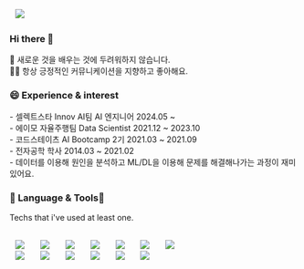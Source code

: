 <a href=mailto:smw5626@gmail.com target="_blank"><img src="https://img.shields.io/badge/smw5626@gmail.com-EA4335?style=flat-square&logo=Gmail&logoColor=white" style="height : auto; margin-left : 10px; margin-right : 10px;"/></a>&nbsp;

<h3> Hi there 👋  <br/></h3>
👀 새로운 것을 배우는 것에 두려워하지 않습니다.<br/>
🙆‍♂️ 항상 긍정적인 커뮤니케이션을 지향하고 좋아해요.</p>

<!--
**simsimee/simsimee** is a ✨ _special_ ✨ repository because its `README.md` (this file) appears on your GitHub profile.

Here are some ideas to get you started:

- 🔭 I’m currently working on ...
- 🌱 I’m currently learning ...
- 👯 I’m looking to collaborate on ...
- 🤔 I’m looking for help with ...
- 💬 Ask me about ...
- 📫 How to reach me: ...
- 😄 Pronouns: ...
- ⚡ Fun fact: ...
-->

<h3> 😄 Experience & interest</h3>
- 셀렉트스타 Innov AI팀 AI 엔지니어 2024.05 ~<br/>
- 에이모 자율주행팀 Data Scientist 2021.12 ~ 2023.10<br/>
- 코드스테이츠 AI Bootcamp 2기 2021.03 ~ 2021.09<br/>
- 전자공학 학사 2014.03 ~ 2021.02<br/>
- 데이터를 이용해 원인을 분석하고 ML/DL을 이용해 문제를 해결해나가는 과정이 재미있어요.<br/>
</p>


<h3>📙 Language & Tools📙 </h3> 
Techs that i've used at least one. <br/><br/>
<p><img src="https://img.shields.io/badge/Python-3776AB?style=flat-square&logo=Python&logoColor=white" style="height : auto; margin-left : 10px; margin-right : 10px;"/></a>&nbsp;
<img src="https://img.shields.io/badge/scikit_learn-F7931E?style=flat-square&logo=scikit-learn&logoColor=white" style="height : auto; margin-left : 10px; margin-right : 10px;"/></a>&nbsp;
<img src="https://img.shields.io/badge/pandas-150458?style=flat-square&logo=pandas&logoColor=white" style="height : auto; margin-left : 10px; margin-right : 10px;"/></a>&nbsp;
<img src="https://img.shields.io/badge/TensorFlow-FF6F00?style=flat-square&logo=TensorFlow&logoColor=white" style="height : auto; margin-left : 10px; margin-right : 10px;"/></a>&nbsp;
<img src="https://img.shields.io/badge/Keras-D00000?style=flat-square&logo=Keras&logoColor=white" style="height : auto; margin-left : 10px; margin-right : 10px;"/></a>&nbsp;
<img src="https://img.shields.io/badge/PyTorch-EE4C2C?style=flat-square&logo=PyTorch&logoColor=white" style="height : auto; margin-left : 10px; margin-right : 10px;"/></a>&nbsp;
<img src="https://img.shields.io/badge/OpenCV-5C3EE8?style=flat-square&logo=OpenCV&logoColor=white" style="height : auto; margin-left : 10px; margin-right : 10px;"/></a>&nbsp; <br/>
<img src="https://img.shields.io/badge/Flask-000000?style=flat-square&logo=Flask&logoColor=white" style="height : auto; margin-left : 10px; margin-right : 10px;"/></a>&nbsp;
<img src="https://img.shields.io/badge/Docker-2496ED?style=flat-square&logo=Docker&logoColor=white" style="height : auto; margin-left : 10px; margin-right : 10px;"/></a>&nbsp;
<img src="https://img.shields.io/badge/HTML5-E34F26?style=flat-square&logo=HTML5&logoColor=white" style="height : auto; margin-left : 10px; margin-right : 10px;"/></a>&nbsp;
<img src="https://img.shields.io/badge/CSS3-1572B6?style=flat-square&logo=CSS3&logoColor=white" style="height : auto; margin-left : 10px; margin-right : 10px;"/></a>&nbsp;
<img src="https://img.shields.io/badge/SQLite-003B57?style=flat-square&logo=SQLite&logoColor=white" style="height : auto; margin-left : 10px; margin-right : 10px;"/></a>&nbsp;
<img src="https://img.shields.io/badge/Git-F05032?style=flat-square&logo=Git&logoColor=white" style="height : auto; margin-left : 10px; margin-right : 10px;"/></a>&nbsp;</p>
